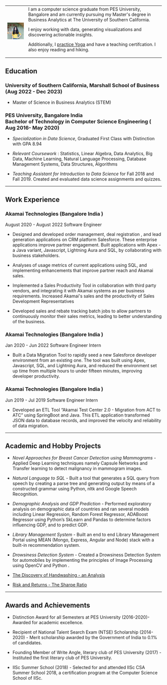 

| | |
|----|----|
| ![Taruni](./images/Taruni_GH_Profile.jpg) | I am a computer science graduate from PES University, Bangalore and am currently pursuing my Master's degree in Business Analytics at The University of Southern California. </p><p>  I enjoy working with data, generating visualizations and discovering actionable insights. </p><p> Additionally, I [practice Yoga](https://www.instagram.com/taruniyoga/?hl=en) and have a teaching certifcation. I also enjoy  reading and hiking. 
 
## Education

### University of Southern California, Marshall School of Business (Aug 2022 - Dec 2023) 

* Master of Science in Business Analytics (STEM)  

### PES University, Bangalore India <br> Bachelor of Technology in Computer Science Engineering ( Aug 2016- May 2020)

* _Specialization in Data Science_, Graduated First Class with Distinction with GPA 8.94

* _Relevant Coursework_ : Statistics, Linear Algebra, Data Analytics, Big Data, Machine Learning, Natural Language Processing, Database Management Systems, Data Structures, Algorithms

* _Teaching Assistant for Introduction to Data Science_ for Fall 2018 and Fall 2019. Created and evaluated data science assignments and quizzes.

---
## Work Experience


### Akamai Technologies (Bangalore India ) 
August 2020 - August 2022
Software Engineer 

* Designed and developed order management, deal registration , and lead generation applications on CRM platform Salesforce. These enterprise applications improve partner engagement. Built applications with Apex - a Java variant, Javascript, Lightning Aura and SQL, by collaborating with business stakeholders.

* Analyses of usage metrics of current applications using SQL, and implementing enhancements that improve partner reach and Akamai sales.

* Implemented a Sales Productivity Tool in collaboration with third party vendors, and integrating it with Akamai systems as per business requirements. Increased Akamai's sales and the productivity of Sales Development Representatives

* Developed sales and rebate tracking batch jobs to allow partners to continuously monitor their sales metrics, leading to better understanding of the business.

### Akamai Technologies (Bangalore India )

Jan 2020 - Jun 2022
Software Engineer Intern

* Built a Data Migration Tool to rapidly seed a new Salesforce developer environment from an existing one. The tool was built using Apex, Javascript, SQL, and Lightning Aura, and reduced the environment set up time from multiple hours to under fifteen minutes, improving developer productivity.

### Akamai Technologies (Bangalore India )

Jun 2019 - Jul 2019
Software Engineer Intern

* Developed an ETL Tool “Akamai Test Center 2.0 - Migration from ACT to ATC” using SpringBoot and Java. This ETL application transformed JSON data to database records, and improved the velocity and reliability of data migration.

---
## Academic and Hobby Projects

* _Novel Approaches for Breast Cancer Detection using Mammograms_ - Applied Deep Learning techniques namely Capsule Networks and Transfer learning to detect malignancy in mammogram images. <br>

* _Natural Language to SQL_ - Built a tool that generates a SQL query from speech by creating a parse tree and generating output by means of a constructed grammar using Python, nltk and Google Speech Recognition. <br>

* _Demographic Analysis and GDP Prediction_ - Performed exploratory analysis on demographic data of countries and ran several models including Linear Regression, Random Forest Regressor, ADABoost Regressor using Python’s SkLearn and Pandas to determine factors influencing GDP, and to predict GDP. <br>

* _Library Management System_ - Built an end to end Library Management Portal using MEAN (Mongo, Express, Angular and Node) stack with a built-in recommendation system. <br>

* _Drowsiness Detection System_ - Created a Drowsiness Detection System for automobiles by implementing the principles of Image Processing using OpenCV and Python .

 
<!-- - My [Github Repo](https://github.com/tarunisunder/projects) -->

- [The Discovery of Handwashing - an Analysis ](https://app.datacamp.com/workspace/w/652e49dd-2fd1-4d43-a556-423241908421)

- [Risk and Returns - The Sharpe Ratio](https://app.datacamp.com/workspace/w/48b67176-b45f-4770-882a-fb7c7f73bc33)

---
## Awards and Achievements

* Distinction Award for all Semesters at PES University (2016-2020)- Awarded for academic excellence. 

* Recipient of National Talent Search Exam (NTSE) Scholarship (2014-2020) - Merit scholarship awarded by the Government of India to 0.1% of candidates. 

* Founding Member of Write Angle, literary club of PES University (2017) - Instituted the first literary club of PES University.

* IISc Summer School (2018) - Selected for and attended IISc CSA Summer School 2018, a certification program at the Computer Science School of IISc.